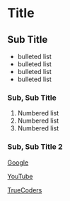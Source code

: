 # Title

## Sub Title

- bulleted list
- bulleted list
- bulleted list
- bulleted list

### Sub, Sub Title

1. Numbered list
2. Numbered list
3. Numbered list

### Sub, Sub Title 2

[Google](https://google.com)

[YouTube](https://youtube.com)

[TrueCoders](https://truecoders.io)
